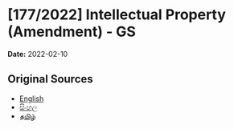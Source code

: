 # [177/2022] Intellectual Property (Amendment) - GS

**Date:** 2022-02-10

## Original Sources

- [English](https://documents.gov.lk/view/bills/2022/2/177-2022_E.pdf)
- [සිංහල](https://documents.gov.lk/view/bills/2022/2/177-2022_S.pdf)
- [தமிழ்](https://documents.gov.lk/view/bills/2022/2/177-2022_T.pdf)
